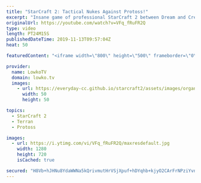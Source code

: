 ```yaml
---
title: "StarCraft 2: Tactical Nukes Against Protoss!"
excerpt: "Insane game of professional StarCraft 2 between Dream and Creator. One of the best matches of Terran versus Protoss I've seen recently.  Get more videos & support my work: http://www.patreon.com/lowkotv  Support Olimoleague and Korean StarCraft 2: https://www.patreon.com/olimoley  My second channel:"
originalUrl: https://youtube.com/watch?v=VFq_fRuFR2Q
type: video
length: PT24M15S
publishedDateTime: 2019-11-13T09:57:04Z
heat: 50

featuredContent: "<iframe width=\"800\" height=\"500\" frameborder=\"0\" src=\"https://www.youtube.com/embed/VFq_fRuFR2Q\" allow=\"accelerometer; autoplay; encrypted-media; gyroscope; picture-in-picture\" allowfullscreen></iframe>"

provider:
  name: LowkoTV
  domain: lowko.tv
  images:
    - url: https://everyday-cc.github.io/starcraft2/assets/images/organizations/lowko.tv-50x50.jpg
      width: 50
      height: 50

topics:
  - StarCraft 2
  - Terran
  - Protoss

images:
  - url: https://i.ytimg.com/vi/VFq_fRuFR2Q/maxresdefault.jpg
    width: 1280
    height: 720
    isCached: true

secured: "H8Vb+hJHNu8YdaWWNa5kQrivmutHrVSjXpuf+hDYqhb+kjyO2CArFrNPziYvnaDyBt9b7ymOEpaWMDQOEeOuY6NP3jq4VbuCh4OR0LIAhxfdKlIY/rwS4PFyXMr2YtlZOb6DKp9GAqt5oZwiBMcT2UTEoc1iNHiuA75f5+R1cXl9cOluygFHhDwO+huQC0S5xEC8BaYfetEygu2QSaoaTvpCWxfFlIQ/EAUMjBAEJuu0DXuN0PzOWHnnMCW1P3HmwtCL44+u7gQmaA4kQ3+7vRVA0xPKTXDL5x0LfG4GojD32eEDplWxNyR01yYl6LnwhL2JjXVjFElHNcFLFhV8hKBTTOHLGLHNBlPzwFpYXL1Dl06j2O3FR9XqrQ9yXK/R+XJi8O4bsHlFVXRqtFznNHfuaHmZASntIrOKgWyAF40=;rUWBZzxFNYsLLtJ+gIATYQ=="
---
```


